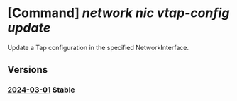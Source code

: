 # [Command] _network nic vtap-config update_

Update a Tap configuration in the specified NetworkInterface.

## Versions

### [2024-03-01](/Resources/mgmt-plane/L3N1YnNjcmlwdGlvbnMve30vcmVzb3VyY2Vncm91cHMve30vcHJvdmlkZXJzL21pY3Jvc29mdC5uZXR3b3JrL25ldHdvcmtpbnRlcmZhY2VzL3t9L3RhcGNvbmZpZ3VyYXRpb25zL3t9/2024-03-01.xml) **Stable**

<!-- mgmt-plane /subscriptions/{}/resourcegroups/{}/providers/microsoft.network/networkinterfaces/{}/tapconfigurations/{} 2024-03-01 -->
